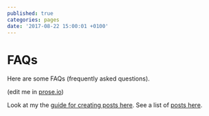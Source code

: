 ```yaml
---
published: true
categories: pages
date: '2017-08-22 15:00:01 +0100'
---
```

# FAQs

Here are some FAQs (<abbr>frequently asked questions</abbr>).

(edit me in [prose.io](http://prose.io))

<!--excerpt-->

Look at my the [guide for creating posts here](https://sketchabelle.github.io/blog/posts/2017/08/14/Blogging.html). See a list of [posts here](https://sketchabelle.github.io/blog/).
